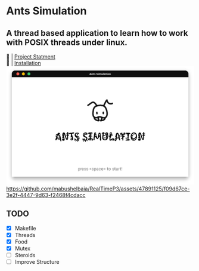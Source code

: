 # Ants Simulation

## A thread based application to learn how to work with POSIX threads under linux.

🔗 | [Project Statment](docs/project3_threads.pdf)  
🔗 | [Installation](docs/install.md)
![Simulation](assets/simulation.png)
https://github.com/mabushelbaia/RealTimeP3/assets/47891125/f09d67ce-3e2f-4447-9d63-f2468f4cdacc
## TODO

- [x] Makefile
- [x] Threads
- [x] Food
- [x] Mutex
- [ ] Steroids
- [ ] Improve Structure
